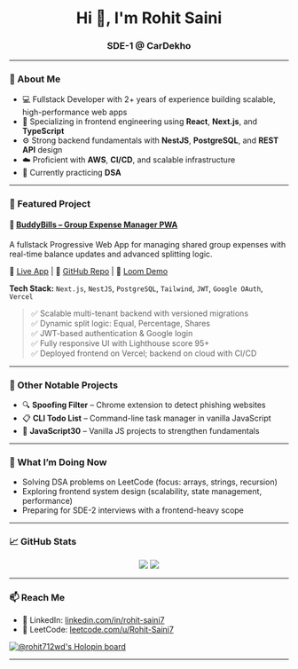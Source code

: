 <h1 align="center">Hi 👋, I'm Rohit Saini</h1>
<h3 align="center">SDE-1 @ CarDekho</h3>

---

### 🚀 About Me

- 💻 Fullstack Developer with 2+ years of experience building scalable, high-performance web apps
- 🧠 Specializing in frontend engineering using **React**, **Next.js**, and **TypeScript**
- ⚙️ Strong backend fundamentals with **NestJS**, **PostgreSQL**, and **REST API** design
- ☁️ Proficient with **AWS**, **CI/CD**, and scalable infrastructure
- 🧪 Currently practicing **DSA**

---

### 🔨 Featured Project

#### 📱 [BuddyBills – Group Expense Manager PWA](https://github.com/Rohit-Saini7/BuddyBills)
A fullstack Progressive Web App for managing shared group expenses with real-time balance updates and advanced splitting logic.

🔗 [Live App](https://buddy-bills.vercel.app/) | 📂 [GitHub Repo](https://github.com/Rohit-Saini7/BuddyBills) | 🎥 [Loom Demo](https://www.loom.com/share/5d4feaa99bcf4c43964ad6373f18f7f0)

**Tech Stack:** `Next.js`, `NestJS`, `PostgreSQL`, `Tailwind`, `JWT`, `Google OAuth`, `Vercel`

> ✅ Scalable multi-tenant backend with versioned migrations  
> ✅ Dynamic split logic: Equal, Percentage, Shares  
> ✅ JWT-based authentication & Google login  
> ✅ Fully responsive UI with Lighthouse score 95+  
> ✅ Deployed frontend on Vercel; backend on cloud with CI/CD

---

### 📂 Other Notable Projects

- 🔍 **Spoofing Filter** – Chrome extension to detect phishing websites  
- 📋 **CLI Todo List** – Command-line task manager in vanilla JavaScript  
- 🧪 **JavaScript30** – Vanilla JS projects to strengthen fundamentals

---

### 📌 What I’m Doing Now

- Solving DSA problems on LeetCode (focus: arrays, strings, recursion)  
- Exploring frontend system design (scalability, state management, performance)  
- Preparing for SDE-2 interviews with a frontend-heavy scope

---

### 📈 GitHub Stats

<p align="center">
  <img src="https://github-readme-stats.vercel.app/api?username=Rohit-Saini7&show_icons=true&theme=radical" />
  <img src="https://github-readme-streak-stats.herokuapp.com/?user=Rohit-Saini7&theme=radical" />
</p>

---

### 📫 Reach Me

- 💼 LinkedIn: [linkedin.com/in/rohit-saini7](https://linkedin.com/in/rohit-saini7)  
- 🧠 LeetCode: [leetcode.com/u/Rohit-Saini7](https://leetcode.com/u/Rohit-Saini7)  

[![@rohit712wd's Holopin board](https://holopin.me/rohit712wd)](https://holopin.io/@rohit712wd)

---
